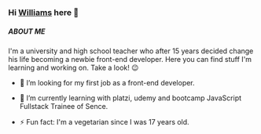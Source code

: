 ### Hi [Williams][website] here 👋




 ##### ABOUT ME

 I'm a university and high school teacher who after 15 years decided change his life becoming a newbie front-end developer. Here you can find stuff I'm learning and working on. Take a look! 😉

- 🔭 I’m looking for my first job as a front-end developer.
- 🌱 I’m currently learning with platzi, udemy and bootcamp JavaScript Fullstack Trainee of Sence.

- ⚡ Fun fact: I'm a vegetarian since I was 17 years old.

[website]: https://hernandw.github.io/
